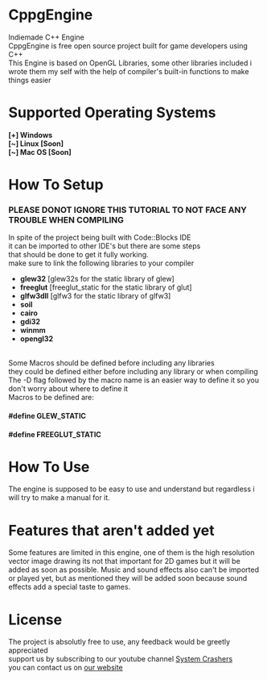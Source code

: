 # CppgEngine
Indiemade C++ Engine<br/>
CppgEngine is free open source project built for game developers using C++ <br/>
This Engine is based on OpenGL Libraries, some other libraries included i wrote them my self with the help of compiler's built-in functions to make things easier <br/>
# Supported Operating Systems
<b>[+] Windows</b><br/>
<b>[\~] Linux [Soon]</b><br/>
<b>[\~] Mac OS [Soon]</b><br/>

# How To Setup
### PLEASE DONOT IGNORE THIS TUTORIAL TO NOT FACE ANY TROUBLE WHEN COMPILING
In spite of the project being built with Code::Blocks IDE<br/>
it can be imported to other IDE's but there are some steps<br/>
that should be done to get it fully working.<br/>
make sure to link the following libraries to your compiler<br/>
<ul>
  <li><b>glew32</b> [glew32s for the static library of glew]</li>
  <li><b>freeglut</b> [freeglut_static for the static library of glut]</li>
  <li><b>glfw3dll</b> [glfw3 for the static library of glfw3]</li>
  <li><b>soil</b></li>
  <li><b>cairo</b></li>
  <li><b>gdi32</b></li>
  <li><b>winmm</b></li>
  <li><b>opengl32</b></li>
</ul><br/>
Some Macros should be defined before including any libraries<br/>
they could be defined either before including any library or when compiling<br/>
The -D flag followed by the macro name is an easier way to define it so you don't worry about where to define it<br/>
Macros to be defined are:<br/>

<h4> &#35define GLEW_STATIC</h4>
<h4> &#35define FREEGLUT_STATIC</h4>

# How To Use
The engine is supposed to be easy to use and understand but regardless i will try to make a manual for it.<br/>
# Features that aren't added yet
Some features are limited in this engine, one of them is the high resolution vector image drawing
its not that important for 2D games but it will be added as soon as possible.
Music and sound effects also can't be imported or played yet, but as mentioned they will be added soon 
because sound effects add a special taste to games.

# License
The project is absolutly free to use, any feedback would be greetly appreciated<br>
support us by subscribing to our youtube channel [System Crashers](https://youtube.com/ITGEEKS)<br>
you can contact us on [our website](http://syscrashers.com/)
